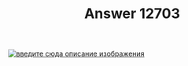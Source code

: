 ﻿---
title: "Answer 12703"
se.owner.user_id: 235621
se.owner.display_name: "yolosora"
se.owner.link: "https://ru.meta.stackoverflow.com/users/235621/yolosora"
se.answer_id: 12703
se.question_id: 12700
se.post_type: answer
se.is_accepted: False
---
<p><a href="https://i.stack.imgur.com/wjkaW.jpg" rel="nofollow noreferrer"><img src="https://i.stack.imgur.com/wjkaW.jpg" alt="введите сюда описание изображения" /></a></p>

